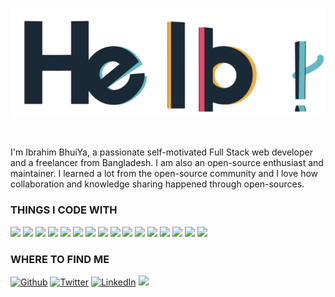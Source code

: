 <p align="center">
  <img src="hello.gif" height="80%" width="100%">
 </p> 
 <br/>
<p>I'm Ibrahim BhuiYa, a passionate self-motivated Full Stack web developer and a freelancer from Bangladesh. I am also an open-source enthusiast and maintainer. I learned a lot from the open-source community and I love how collaboration and knowledge sharing happened through open-sources.</p>

<h3>THINGS I CODE WITH</h3>
<p>
<img src="https://img.shields.io/badge/HTML%20-%23F7DF1E.svg?&style=for-the-badge&color=E34F26" />
<img src="https://img.shields.io/badge/css%20-%23F7DF1E.svg?&style=for-the-badge&color=5BA8EE" />
<img src="https://img.shields.io/badge/Bootstrap%20-%23F7DF1E.svg?&style=for-the-badge&color=7044A3" />
<img src="https://img.shields.io/badge/JavaScript%20-%23F7DF1E.svg?&style=for-the-badge&color=F7DF1E" />
<img src="https://img.shields.io/badge/MongoDB%20-%23F7DF1E.svg?&style=for-the-badge&color=5C9A37" />
<img src="https://img.shields.io/badge/python%20-%2314354C.svg?&style=for-the-badge&logo=python&logoColor=white"/>
<img src="https://img.shields.io/badge/MySQL%20-%23F7DF1E.svg?&style=for-the-badge&color=1E4C68" />
<img src="https://img.shields.io/badge/react%20-%23F7DF1E.svg?&style=for-the-badge&color=00D8FF" />
<img src="https://img.shields.io/badge/React Native%20-%23F7DF1E.svg?&style=for-the-badge&color=61DAFB" />
<img src="https://img.shields.io/badge/Angular%20-%23F7DF1E.svg?&style=for-the-badge&color=DD0031" />
<img src="https://img.shields.io/badge/Adobe XD%20-%23F7DF1E.svg?&style=for-the-badge&color=470137" />
<img src="https://img.shields.io/badge/Git%20-%23F7DF1E.svg?&style=for-the-badge&color=000" />
<img src="https://img.shields.io/badge/GitHub%20-%23F7DF1E.svg?&style=for-the-badge&color=000" />
<img src="https://img.shields.io/badge/Bitbucket%20-%23F7DF1E.svg?&style=for-the-badge&color=2684FF" />
<img src="https://img.shields.io/badge/GitLab%20-%23F7DF1E.svg?&style=for-the-badge&color=FC6D26" />
<img src="https://img.shields.io/badge/googleanalytics%20-%23E37400?style=for-the-badge&logo=Google-Analytics&logoColor=white"/>
</p>

<h3>WHERE TO FIND ME</h3>
<p>
<a href="https://github.com/ibrahimbhuiya" target="_blank"><img alt="Github" src="https://img.shields.io/badge/GitHub-%2312100E.svg?&style=for-the-badge&logo=Github&logoColor=white"/></a>
<a href="https://twitter.com/porocoder" target="_blank"><img alt="Twitter" src="https://img.shields.io/badge/twitter-%231DA1F2.svg?&style=for-the-badge&logo=twitter&logoColor=white"/></a>
<a href="https://www.linkedin.com/in/hmib" target="_blank"><img alt="LinkedIn" src="https://img.shields.io/badge/linkedin-%230077B5.svg?&style=for-the-badge&logo=linkedin&logoColor=white"/></a>
<a href="mailto:porocoder@gmail.com"><img src="https://img.shields.io/badge/gmail-%23D14836.svg?&style=for-the-badge&logo=gmail&logoColor=white" /></a>
</p>
